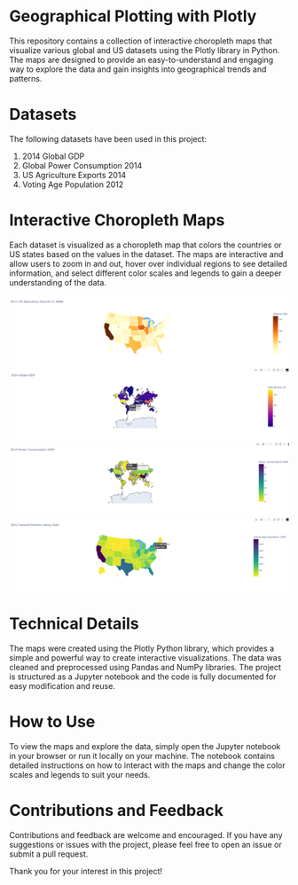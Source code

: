 # Geographical Plotting with Plotly
This repository contains a collection of interactive choropleth maps that visualize various global and US datasets using the Plotly library in Python. The maps are designed to provide an easy-to-understand and engaging way to explore the data and gain insights into geographical trends and patterns.

# Datasets
The following datasets have been used in this project:

1. 2014 Global GDP
2. Global Power Consumption 2014
3. US Agriculture Exports 2014
4. Voting Age Population 2012

# Interactive Choropleth Maps
Each dataset is visualized as a choropleth map that colors the countries or US states based on the values in the dataset. The maps are interactive and allow users to zoom in and out, hover over individual regions to see detailed information, and select different color scales and legends to gain a deeper understanding of the data.

![US_Agri_Exp_2014](https://github.com/khalidryder777/Geographical-Plotting-Plotly/blob/main/Outputs/US_Agri_Exp_2014.png)
![2014_Global_GDP](https://github.com/khalidryder777/Geographical-Plotting-Plotly/blob/main/Outputs/2014_Global_GDP.png)
![Global_Power_Consumption_2014](https://github.com/khalidryder777/Geographical-Plotting-Plotly/blob/main/Outputs/Global_Power_Consumption_2014.png)
![Voting_Age_Population_2012](https://github.com/khalidryder777/Geographical-Plotting-Plotly/blob/main/Outputs/Voting_Age_Population_2012.png)

# Technical Details
The maps were created using the Plotly Python library, which provides a simple and powerful way to create interactive visualizations. The data was cleaned and preprocessed using Pandas and NumPy libraries. The project is structured as a Jupyter notebook and the code is fully documented for easy modification and reuse.

# How to Use
To view the maps and explore the data, simply open the Jupyter notebook in your browser or run it locally on your machine. The notebook contains detailed instructions on how to interact with the maps and change the color scales and legends to suit your needs.

# Contributions and Feedback
Contributions and feedback are welcome and encouraged. If you have any suggestions or issues with the project, please feel free to open an issue or submit a pull request.

Thank you for your interest in this project!
